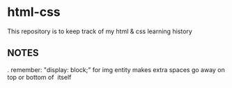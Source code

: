 # html-css
This repository is to keep track of my html &amp; css learning history

## NOTES
. remember: "display: block;" for img entity makes extra spaces go away on top or bottom of <img> itself
